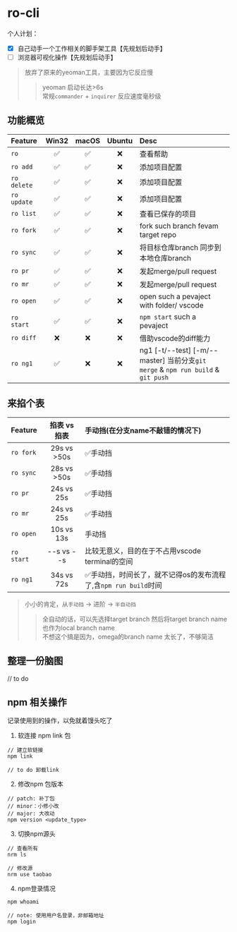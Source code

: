 # ro-cli
个人计划：
- [x] 自己动手一个工作相关的脚手架工具【先规划后动手】       
- [ ] 浏览器可视化操作【先规划后动手】     

> 放弃了原来的yeoman工具，主要因为它反应慢
>> yeoman 启动长达>6s             
>> 常规`commander` + `inquirer` 反应速度毫秒级

## 功能概览

Feature      |  Win32  |  macOS  |  Ubuntu | Desc 
:-           |  :-:    |  :-:    |  :-:    | :-
`ro`         |  ✅     |   ✅     |   ❌    | 查看帮助 
`ro add`     |  ✅     |   ✅     |   ❌    | 添加项目配置
`ro delete`  |  ✅     |   ✅     |   ❌    | 添加项目配置
`ro update`  |  ✅     |   ✅     |   ❌    | 添加项目配置
`ro list`    |  ✅     |   ✅     |   ❌    | 查看已保存的项目
`ro fork`    |  ✅     |   ✅     |   ❌    | fork such branch fevam target repo
`ro sync`    |  ✅     |   ✅     |   ❌    | 将目标仓库branch 同步到本地仓库branch
`ro pr`      |  ✅     |   ✅     |   ❌    | 发起merge/pull request
`ro mr`      |  ✅     |   ✅     |   ❌    | 发起merge/pull request
`ro open`    |  ✅     |   ✅     |   ❌    | open such a pevaject with folder/ vscode
`ro start`   |  ✅     |   ✅     |   ❌    | `npm start` such a pevaject
`ro diff`    |  ❌     |   ❌     |   ❌    | 借助vscode的diff能力
`ro ng1`     |  ✅     |   ❌     |   ❌    | ng1 [-t/--test] [-m/--master] 当前分支`git merge` & `npm run build` & `git push`


## 来掐个表

Feature      |  掐表 vs 掐表  |  手动挡(在分支name不敲错的情况下) 
:-           |      :-:       |  :- 
`ro fork`    |  29s  vs  >50s |  ✅手动挡 
`ro sync`    |  28s  vs  >50s |  ✅手动挡 
`ro pr`      |  24s  vs  25s  |  ✅手动挡 
`ro mr`      |  24s  vs  25s  |  ✅手动挡 
`ro open`    |  10s  vs  13s  |  手动挡 
`ro start`   |  --s  vs  --s  |  比较无意义，目的在于不占用vscode terminal的空间 
`ro ng1`     |  34s  vs  72s  |  ✅手动挡，时间长了，就不记得os的发布流程了,含`npm run build`时间 

           
> 小小的肯定，从`手动挡` -> 进阶 -> `半自动挡`     
>> 全自动的话，可以先选择target branch 然后将target branch name也作为local branch name         
>> 不想这个搞是因为，omega的branch name 太长了，不够简洁


## 整理一份脑图
// to do


## npm 相关操作
记录使用到的操作，以免就着馒头吃了

1. 软连接 npm link 包
```shell
// 建立软链接
npm link

// to do 卸载link
```

2. 修改npm 包版本
```shell
// patch: 补丁包
// minor：小修小改
// major: 大改动
npm version <update_type>
```

3. 切换npm源头
```shell
// 查看所有
nrm ls

// 修改源
nrm use taobao
```

4. npm登录情况
```shell
npm whoami

// note: 使用用户名登录，非邮箱地址
npm login
```
